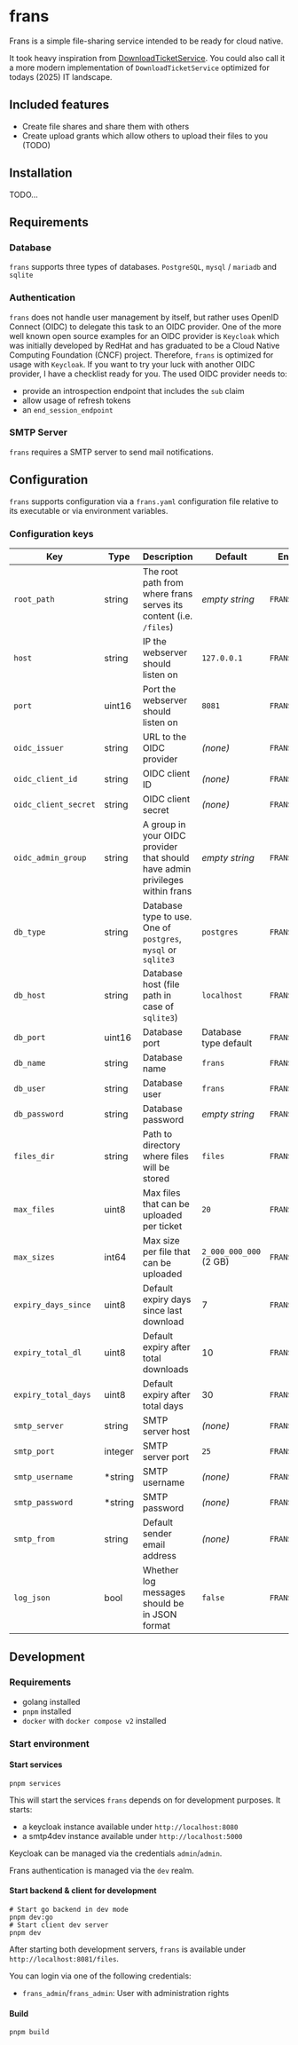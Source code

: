 # frans

Frans is a simple file-sharing service intended to be ready for cloud native.

It took heavy inspiration from [DownloadTicketService](https://www.thregr.org/wavexx/software/dl/). You could also call it a more modern implementation of `DownloadTicketService` optimized for todays (2025) IT landscape.

## Included features

- Create file shares and share them with others
- Create upload grants which allow others to upload their files to you (TODO)

## Installation

TODO...

## Requirements

### Database

`frans` supports three types of databases. `PostgreSQL`, `mysql` / `mariadb` and `sqlite`

### Authentication

`frans` does not handle user management by itself, but rather uses OpenID Connect (OIDC) to delegate this task to an OIDC provider. One of the more well known open source examples for an OIDC provider is `Keycloak` which was initially developed by RedHat and has graduated to be a Cloud Native Computing Foundation (CNCF) project. Therefore, `frans` is optimized for usage with `Keycloak`.
If you want to try your luck with another OIDC provider, I have a checklist ready for you. The used OIDC provider needs to:

- provide an introspection endpoint that includes the `sub` claim
- allow usage of refresh tokens
- an `end_session_endpoint`

### SMTP Server

`frans` requires a SMTP server to send mail notifications.

## Configuration

`frans` supports configuration via a `frans.yaml` configuration file relative to its executable or via environment variables.

### Configuration keys

| Key                  | Type     | Description                                                                  | Default                | Environment variable       |
| -------------------- | -------- | ---------------------------------------------------------------------------- | ---------------------- | -------------------------- |
| `root_path`          | string   | The root path from where frans serves its content (i.e. `/files`)            | _empty string_         | `FRANS_ROOT_PATH`          |
| `host`               | string   | IP the webserver should listen on                                            | `127.0.0.1`            | `FRANS_HOST`               |
| `port`               | uint16   | Port the webserver should listen on                                          | `8081`                 | `FRANS_PORT`               |
| `oidc_issuer`        | string   | URL to the OIDC provider                                                     | _(none)_               | `FRANS_OIDC_ISSUER`        |
| `oidc_client_id`     | string   | OIDC client ID                                                               | _(none)_               | `FRANS_OIDC_CLIENT_ID`     |
| `oidc_client_secret` | string   | OIDC client secret                                                           | _(none)_               | `FRANS_OIDC_CLIENT_SECRET` |
| `oidc_admin_group`   | string   | A group in your OIDC provider that should have admin privileges within frans | _empty string_         | `FRANS_DB_PASSWORD`        |
| `db_type`            | string   | Database type to use. One of `postgres`, `mysql` or `sqlite3`                | `postgres`             | `FRANS_DB_TYPE`            |
| `db_host`            | string   | Database host (file path in case of `sqlite3`)                               | `localhost`            | `FRANS_DB_HOST`            |
| `db_port`            | uint16   | Database port                                                                | Database type default  | `FRANS_DB_PORT`            |
| `db_name`            | string   | Database name                                                                | `frans`                | `FRANS_DB_NAME`            |
| `db_user`            | string   | Database user                                                                | `frans`                | `FRANS_DB_USER`            |
| `db_password`        | string   | Database password                                                            | _empty string_         | `FRANS_DB_PASSWORD`        |
| `files_dir`          | string   | Path to directory where files will be stored                                 | `files`                | `FRANS_FILES_DIR`          |
| `max_files`          | uint8    | Max files that can be uploaded per ticket                                    | `20`                   | `FRANS_MAX_FILES`          |
| `max_sizes`          | int64    | Max size per file that can be uploaded                                       | `2_000_000_000` (2 GB) | `FRANS_MAX_SIZES`          |
| `expiry_days_since`  | uint8    | Default expiry days since last download                                      | 7                      | `FRANS_EXPIRY_DAYS_SINCE`  |
| `expiry_total_dl`    | uint8    | Default expiry after total downloads                                         | 10                     | `FRANS_EXPIRY_TOTAL_DL`    |
| `expiry_total_days`  | uint8    | Default expiry after total days                                              | 30                     | `FRANS_EXPIRY_TOTAL_DAYS`  |
| `smtp_server`        | string   | SMTP server host                                                             | _(none)_               | `FRANS_SMTP_SERVER`        |
| `smtp_port`          | integer  | SMTP server port                                                             | `25`                   | `FRANS_SMTP_PORT`          |
| `smtp_username`      | \*string | SMTP username                                                                | _(none)_               | `FRANS_SMTP_USERNAME`      |
| `smtp_password`      | \*string | SMTP password                                                                | _(none)_               | `FRANS_SMTP_PASSWORD`      |
| `smtp_from`          | string   | Default sender email address                                                 | _(none)_               | `FRANS_SMTP_FROM`          |
| `log_json`           | bool     | Whether log messages should be in JSON format                                | `false`                | `FRANS_LOG_JSON`           |

## Development

### Requirements

- golang installed
- `pnpm` installed
- `docker` with `docker compose v2` installed

### Start environment

#### Start services

```shell
pnpm services
```

This will start the services `frans` depends on for development purposes.
It starts:

- a keycloak instance available under `http://localhost:8080`
- a smtp4dev instance available under `http://localhost:5000`

Keycloak can be managed via the credentials `admin`/`admin`.

Frans authentication is managed via the `dev` realm.

#### Start backend & client for development

```shell
# Start go backend in dev mode
pnpm dev:go
# Start client dev server
pnpm dev
```

After starting both development servers, `frans` is available under `http://localhost:8081/files`.

You can login via one of the following credentials:

- `frans_admin`/`frans_admin`: User with administration rights

#### Build

```shell
pnpm build
```
